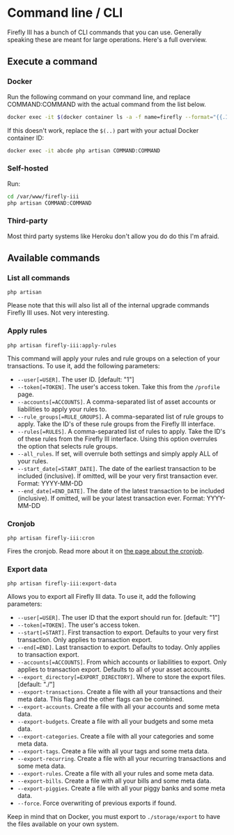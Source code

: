 # Command line / CLI

Firefly III has a bunch of CLI commands that you can use. Generally speaking these are meant for large operations. Here's a full overview.

## Execute a command

### Docker

Run the following command on your command line, and replace COMMAND:COMMAND with the actual command from the list below.

```bash
docker exec -it $(docker container ls -a -f name=firefly --format="{{.ID}}") php artisan COMMAND:COMMAND
```

If this doesn't work, replace the `$(..)` part with your actual Docker container ID:

```bash
docker exec -it abcde php artisan COMMAND:COMMAND
```

### Self-hosted

Run:

```bash
cd /var/www/firefly-iii
php artisan COMMAND:COMMAND
```

### Third-party

Most third party systems like Heroku don't allow you do do this I'm afraid.

## Available commands

### List all commands

`php artisan`

Please note that this will also list all of the internal upgrade commands Firefly III uses. Not very interesting.

### Apply rules

`php artisan firefly-iii:apply-rules`

This command will apply your rules and rule groups on a selection of your transactions. To use it, add the following parameters:

* `--user[=USER]`. The user ID. [default: "1"]
* `--token[=TOKEN]`. The user's access token. Take this from the `/profile` page.
* `--accounts[=ACCOUNTS]`. A comma-separated list of asset accounts or liabilities to apply your rules to.
* `--rule_groups[=RULE_GROUPS]`. A comma-separated list of rule groups to apply. Take the ID's of these rule groups from the Firefly III interface.
* `--rules[=RULES]`. A comma-separated list of rules to apply. Take the ID's of these rules from the Firefly III interface. Using this option overrules the option that selects rule groups.
* `--all_rules`. If set, will overrule both settings and simply apply ALL of your rules.
* `--start_date[=START_DATE]`. The date of the earliest transaction to be included (inclusive). If omitted, will be your very first transaction ever. Format: YYYY-MM-DD
* `--end_date[=END_DATE]`. The date of the latest transaction to be included (inclusive). If omitted, will be your latest transaction ever. Format: YYYY-MM-DD

### Cronjob

`php artisan firefly-iii:cron`

Fires the cronjob. Read more about it on [the page about the cronjob](../advanced-installation/cron.md).

### Export data

`php artisan firefly-iii:export-data`

Allows you to export all Firefly III data. To use it, add the following parameters:

* `--user[=USER]`. The user ID that the export should run for. [default: "1"]
* `--token[=TOKEN]`. The user's access token.
* `--start[=START]`. First transaction to export. Defaults to your very first transaction. Only applies to transaction export.
* `--end[=END]`. Last transaction to export. Defaults to today. Only applies to transaction export.
* `--accounts[=ACCOUNTS]`. From which accounts or liabilities to export. Only applies to transaction export. Defaults to all of your asset accounts.
* `--export_directory[=EXPORT_DIRECTORY]`. Where to store the export files. [default: "./"]
* `--export-transactions`. Create a file with all your transactions and their meta data. This flag and the other flags can be combined.
* `--export-accounts`. Create a file with all your accounts and some meta data.
* `--export-budgets`. Create a file with all your budgets and some meta data.
* `--export-categories`. Create a file with all your categories and some meta data.
* `--export-tags`. Create a file with all your tags and some meta data.
* `--export-recurring`. Create a file with all your recurring transactions and some meta data.
* `--export-rules`. Create a file with all your rules and some meta data.
* `--export-bills`. Create a file with all your bills and some meta data.
* `--export-piggies`. Create a file with all your piggy banks and some meta data.
* `--force`. Force overwriting of previous exports if found.

Keep in mind that on Docker, you must export to `./storage/export` to have the files available on your own system.
